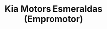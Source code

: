 ---
title: "Kia Motors Esmeraldas (Empromotor)"
url: /esmeraldas/kia-motors-esmeraldas-empromotor/
shop: Autohaus
---